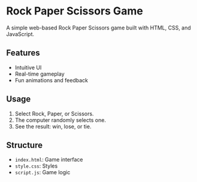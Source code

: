 # Rock Paper Scissors Game

A simple web-based Rock Paper Scissors game built with HTML, CSS, and JavaScript.

## Features

- Intuitive UI
- Real-time gameplay
- Fun animations and feedback

## Usage

1. Select Rock, Paper, or Scissors.
2. The computer randomly selects one.
3. See the result: win, lose, or tie.

## Structure

- `index.html`: Game interface
- `style.css`: Styles
- `script.js`: Game logic
